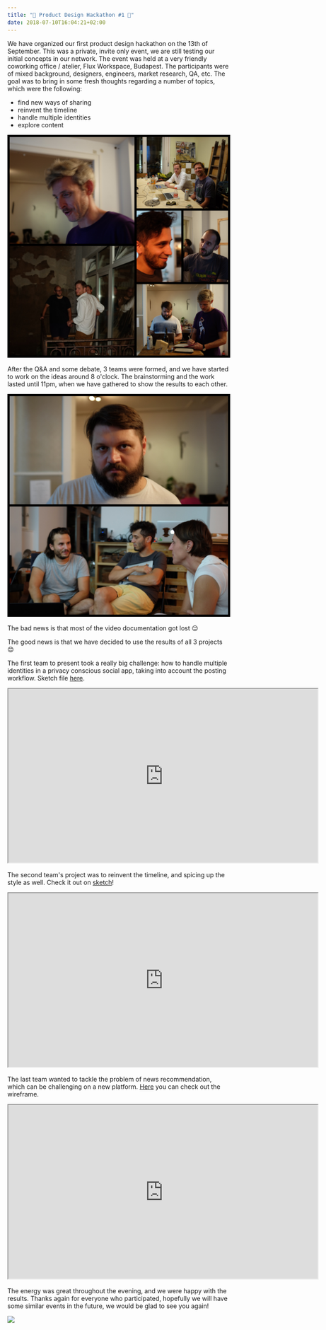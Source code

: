 ```yaml
---
title: "🚀 Product Design Hackathon #1 🚀"
date: 2018-07-10T16:04:21+02:00
---
```


We have organized our first product design hackathon on the 13th of September. This was a private, invite only event, we are still testing our initial concepts in our network. The event was held at a very friendly coworking office / atelier, Flux Workspace, Budapest. The participants were of mixed background, designers, engineers, market research, QA, etc. The goal was to bring in some fresh thoughts regarding a number of topics, which were the following:

- find new ways of sharing
- reinvent the timeline
- handle multiple identities
- explore content

![](./collage2.jpg)

After the Q&A and some debate, 3 teams were formed, and we have started to work on the ideas around 8 o'clock. The brainstorming and the work lasted until 11pm, when we have gathered to show the results to each other.

![](./collage3.jpg)

The bad news is that most of the video documentation got lost 😔

The good news is that we have decided to use the results of all 3 projects 😊

The first team to present took a really big challenge: how to handle multiple identities in a privacy conscious social app, taking into account the posting workflow. Sketch file [here](https://sketch.cloud/s/jrvGm/all/page-1/artboard-2).

<iframe src="https://drive.google.com/file/d/1tq_94uxqrUC3GMOburVdEmUbwWxtAVB9/preview" width="700" height="393"></iframe>

The second team's project was to reinvent the timeline, and spicing up the style as well. Check it out on [sketch](https://sketch.cloud/s/JJg0G/all/page-1/a4-copy-2)!

<iframe src="https://drive.google.com/file/d/1abRbMZkC2OipDOF3rhLY_6shFMkaWNSn/preview" width="700" height="393"></iframe>

The last team wanted to tackle the problem of news recommendation, which can be challenging on a new platform. [Here](https://www.figma.com/file/RxcHzdWqS9jjP1FNdovUMVj1/Social-App-Feed?node-id=0%3A1) you can check out the wireframe.

<iframe src="https://drive.google.com/file/d/1P2qtre-sFOAS-rfrNhh4yyEvW6Anwmry/preview" width="700" height="393"></iframe>

The energy was great throughout the evening, and we were happy with the results. Thanks again for everyone who participated, hopefully we will have some similar events in the future, we would be glad to see you again!

![](./assets/participants.jpg)
